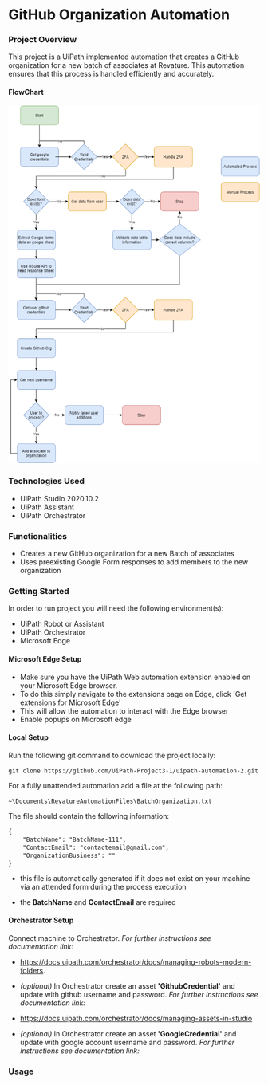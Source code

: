 # GitHub Organization Automation

### Project Overview

This project is a UiPath implemented automation that creates a GitHub organization for a new batch of associates at Revature. This automation ensures that this process is handled efficiently and accurately.

#### FlowChart

![](Documentation/GithubOrganizations.png)

### Technologies Used

- UiPath Studio 2020.10.2
- UiPath Assistant
- UiPath Orchestrator

### Functionalities

- Creates a new GitHub organization for a new Batch of associates
- Uses preexisting Google Form responses to add members to the new organization

### Getting Started

In order to run project you will need the following environment(s):

- UiPath Robot or Assistant
- UiPath Orchestrator
- Microsoft Edge

#### Microsoft Edge Setup

- Make sure you have the UiPath Web automation extension enabled on your Microsoft Edge browser.
- To do this simply navigate to the extensions page on Edge, click 'Get extensions for Microsoft Edge'
- This will allow the automation to interact with the Edge browser
- Enable popups on Microsoft edge

#### Local Setup

Run the following git command to download the project locally:

```
git clone https://github.com/UiPath-Project3-1/uipath-automation-2.git
```

For a fully unattended automation add a file at the following path:

```
~\Documents\RevatureAutomationFiles\BatchOrganization.txt
```

The file should contain the following information:

```
{
    "BatchName": "BatchName-111",
    "ContactEmail": "contactemail@gmail.com",
    "OrganizationBusiness": ""
}
```

- this file is automatically generated if it does not exist on your machine via an attended form during the process execution

- the **BatchName** and **ContactEmail** are required

#### Orchestrator Setup

Connect machine to Orchestrator. _For further instructions see documentation link:_

- https://docs.uipath.com/orchestrator/docs/managing-robots-modern-folders.

- _(optional)_ In Orchestrator create an asset **'GithubCredential'** and update with github username and password. _For further instructions see documentation link:_

- https://docs.uipath.com/orchestrator/docs/managing-assets-in-studio

- _(optional)_ In Orchestrator create an asset **'GoogleCredential'** and update with google account username and password. _For further instructions see documentation link:_

### Usage
